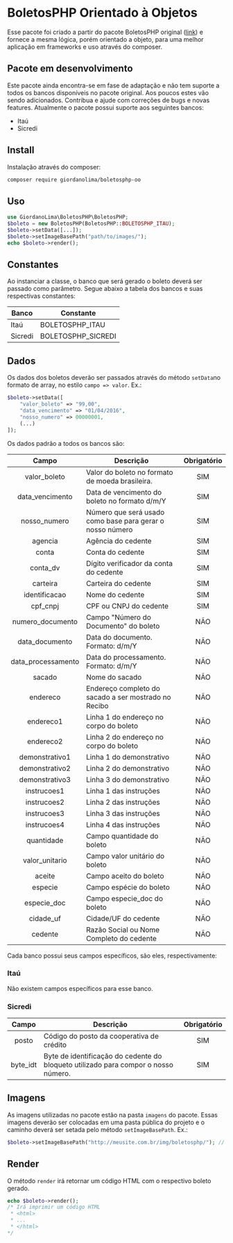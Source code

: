 # BoletosPHP Orientado à Objetos
Esse pacote foi criado a partir do pacote BoletosPHP original ([link](http://boletophp.com.br/)) e fornece a mesma lógica, porém orientado a objeto, para uma melhor aplicação em frameworks e uso através do composer.

## Pacote em desenvolvimento
Este pacote ainda encontra-se em fase de adaptação e não tem suporte a todos os bancos disponíveis no pacote original. Aos poucos estes vão sendo adicionados. Contribua e ajude com correções de bugs e novas features. Atualmente o pacote possui suporte aos seguintes bancos:
* Itaú
* Sicredi

## Install
Instalação através do composer:

```bash
composer require giordanolima/boletosphp-oo
```

## Uso
```php
use GiordanoLima\BoletosPHP\BoletosPHP;
$boleto = new BoletosPHP(BoletosPHP::BOLETOSPHP_ITAU);
$boleto->setData([...]);
$boleto->setImageBasePath("path/to/images/");
echo $boleto->render();
```

## Constantes
Ao instanciar a classe, o banco que será gerado o boleto deverá ser passado como parâmetro. Segue abaixo a tabela dos bancos e suas respectivas constantes:

| Banco   | Constante          |
| ------- | ------------------ |
| Itaú    | BOLETOSPHP_ITAU    |
| Sicredi | BOLETOSPHP_SICREDI |

## Dados
Os dados dos boletos deverão ser passados através do método `setData`no formato de array, no estilo `campo => valor`. 
Ex.:
```php
$boleto->setData([
    "valor_boleto" => "99,00",
    "data_vencimento" => "01/04/2016",
    "nosso_numero" => 00000001,
    (...)
]);
```
Os dados padrão a todos os bancos são:

|        Campo       | Descrição                                                 | Obrigatório |
|:------------------:|-----------------------------------------------------------|:-----------:|
|    valor_boleto    | Valor do boleto no formato de moeda brasileira.           |     SIM     |
|   data_vencimento  | Data de vencimento do boleto no formato d/m/Y             |     SIM     |
|    nosso_numero    | Número que será usado como base para gerar o nosso número |     SIM     |
|       agencia      | Agência do cedente                                        |     SIM     |
|        conta       | Conta do cedente                                          |     SIM     |
|      conta_dv      | Dígito verificador da conta do cedente                    |     SIM     |
|      carteira      | Carteira do cedente                                       |     SIM     |
|    identificacao   | Nome do cedente                                           |     SIM     |
|      cpf_cnpj      | CPF ou CNPJ do cedente                                    |     SIM     |
|  numero_documento  | Campo "Número do Documento" do boleto                     |     NÃO     |
|   data_documento   | Data do documento. Formato: d/m/Y                         |     NÃO     |
| data_processamento | Data do processamento. Formato: d/m/Y                     |     NÃO     |
|       sacado       | Nome do sacado                                            |     NÃO     |
|      endereco      | Endereço completo do sacado a ser mostrado no Recibo      |     NÃO     |
|      endereco1     | Linha 1 do endereço no corpo do boleto                    |     NÃO     |
|      endereco2     | Linha 2 do endereço no corpo do boleto                    |     NÃO     |
|   demonstrativo1   | Linha 1 do demonstrativo                                  |     NÃO     |
|   demonstrativo2   | Linha 2 do demonstrativo                                  |     NÃO     |
|   demonstrativo3   | Linha 3 do demonstrativo                                  |     NÃO     |
|     instrucoes1    | Linha 1 das instruções                                    |     NÃO     |
|     instrucoes2    | Linha 2 das instruções                                    |     NÃO     |
|     instrucoes3    | Linha 3 das instruções                                    |     NÃO     |
|     instrucoes4    | Linha 4 das instruções                                    |     NÃO     |
|     quantidade     | Campo quantidade do boleto                                |     NÃO     |
|   valor_unitario   | Campo valor unitário do boleto                            |     NÃO     |
|       aceite       | Campo aceito do boleto                                    |     NÃO     |
|       especie      | Campo espécie do boleto                                   |     NÃO     |
|     especie_doc    | Campo especie_doc do boleto                               |     NÃO     |
|      cidade_uf     | Cidade/UF do cedente                                      |     NÃO     |
|       cedente      | Razão Social ou Nome Completo do cedente                  |     NÃO     |
Cada banco possui seus campos específicos, são eles, respectivamente:
### Itaú
Não existem campos específicos para esse banco.
### Sicredi

|   Campo  | Descrição                                                                          | Obrigatório |
|:--------:|------------------------------------------------------------------------------------|:-----------:|
|   posto  | Código do posto da cooperativa de crédito                                          |     SIM     |
| byte_idt | Byte de identificação do cedente do bloqueto utilizado para compor o nosso número. |     SIM     |
## Imagens
As imagens utilizadas no pacote estão na pasta `imagens` do pacote. Essas imagens deverão ser colocadas em uma pasta pública do projeto e o caminho deverá ser setada pelo método `setImageBasePath`. Ex.:
```php
$boleto->setImageBasePath("http://meusite.com.br/img/boletosphp/"); // Com "/" no final
```
## Render
O método `render` irá retornar um código HTML com o respectivo boleto gerado.
```php
echo $boleto->render();
/* Irá imprimir um código HTML
 * <html>
 * ...
 * </html>
*/
```